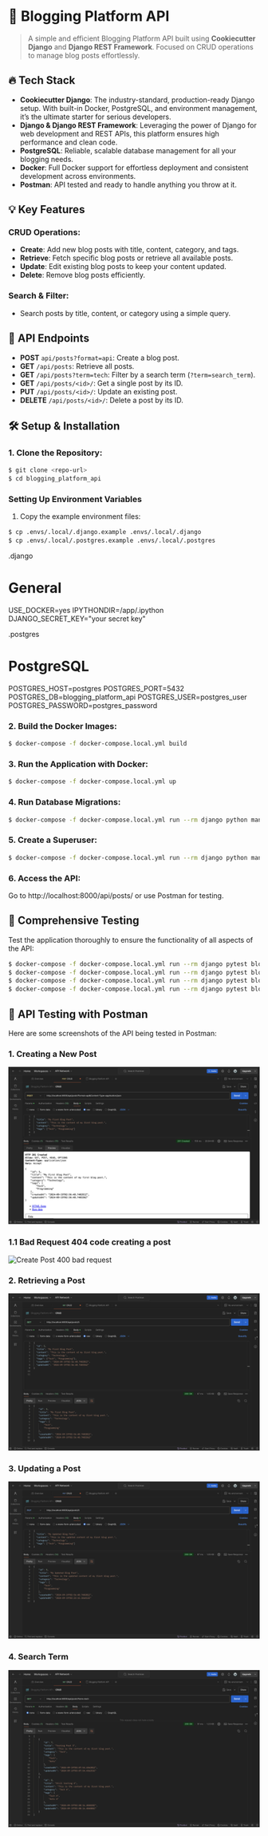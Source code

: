 # 🚀 Blogging Platform API

> A simple and efficient Blogging Platform API built using **Cookiecutter Django** and **Django REST Framework**. Focused on CRUD operations to manage blog posts effortlessly.

## 🔥 Tech Stack

- **Cookiecutter Django**: The industry-standard, production-ready Django setup. With built-in Docker, PostgreSQL, and environment management, it’s the ultimate starter for serious developers.
- **Django & Django REST Framework**: Leveraging the power of Django for web development and REST APIs, this platform ensures high performance and clean code.
- **PostgreSQL**: Reliable, scalable database management for all your blogging needs.
- **Docker**: Full Docker support for effortless deployment and consistent development across environments.
- **Postman**: API tested and ready to handle anything you throw at it.

## 💡 Key Features

### CRUD Operations:
- **Create**: Add new blog posts with title, content, category, and tags.
- **Retrieve**: Fetch specific blog posts or retrieve all available posts.
- **Update**: Edit existing blog posts to keep your content updated.
- **Delete**: Remove blog posts efficiently.

### Search & Filter:
- Search posts by title, content, or category using a simple query.

## 🔗 API Endpoints

- **POST** `api/posts?format=api`: Create a blog post.
- **GET** `/api/posts`: Retrieve all posts.
- **GET** `/api/posts?term=tech`: Filter by a search term (`?term=search_term`).
- **GET** `/api/posts/<id>/`: Get a single post by its ID.
- **PUT** `/api/posts/<id>/`: Update an existing post.
- **DELETE** `/api/posts/<id>/`: Delete a post by its ID.

## 🛠️ Setup & Installation

### 1. Clone the Repository:
```bash
$ git clone <repo-url>
$ cd blogging_platform_api
```

### Setting Up Environment Variables

1. Copy the example environment files:

```bash
$ cp .envs/.local/.django.example .envs/.local/.django
$ cp .envs/.local/.postgres.example .envs/.local/.postgres
```

.django 

# General
USE_DOCKER=yes
IPYTHONDIR=/app/.ipython
DJANGO_SECRET_KEY="your secret key"

.postgres 
# PostgreSQL
POSTGRES_HOST=postgres
POSTGRES_PORT=5432
POSTGRES_DB=blogging_platform_api
POSTGRES_USER=postgres_user
POSTGRES_PASSWORD=postgres_password


### 2. Build the Docker Images:

```bash
$ docker-compose -f docker-compose.local.yml build
```

### 3. Run the Application with Docker:

```bash
$ docker-compose -f docker-compose.local.yml up
```

### 4. Run Database Migrations:

```bash
$ docker-compose -f docker-compose.local.yml run --rm django python manage.py migrate
```
### 5. Create a Superuser:

```bash
$ docker-compose -f docker-compose.local.yml run --rm django python manage.py createsuperuser
```

### 6. Access the API:

Go to http://localhost:8000/api/posts/ or use Postman for testing.


## 🔧 Comprehensive Testing

Test the application thoroughly to ensure the functionality of all aspects of the API:
```bash
$ docker-compose -f docker-compose.local.yml run --rm django pytest blog/tests/test_create_post.py
$ docker-compose -f docker-compose.local.yml run --rm django pytest blog/tests/test_retrieve_post.py
$ docker-compose -f docker-compose.local.yml run --rm django pytest blog/tests/test_update_post.py
$ docker-compose -f docker-compose.local.yml run --rm django pytest blog/tests/test_delete_post.py
```

## 📸 API Testing with Postman

Here are some screenshots of the API being tested in Postman:

### 1. Creating a New Post
![Create Post](./images/create_post.png)

### 1.1 Bad Request 404 code creating a post 

![Create Post 400 bad request](./images/create_post_404.png)

### 2. Retrieving a Post
![Retrieve Post](./images/get_post.png)

### 3. Updating a Post
![Update Post](./images/update_post_id_5.png)

### 4. Search Term 
![Search tern](./images/search_term.png)
